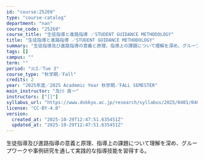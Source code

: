 ```yaml
---
id: "course:25269"
type: "course-catalog"
department: "nan"
course_code: "25269"
course_title: "生徒指導と進路指導 ／STUDENT GUIDANCE METHODOLOGY"
title: "生徒指導と進路指導 ／STUDENT GUIDANCE METHODOLOGY"
summary: "生徒指導及び進路指導の意義と原理、指導上の課題について理解を深め、グループワークや事例研究を通して実践的な指導技能を習得する。"
tags: []
campus: ""
term: ""
period: "火3／Tue 3"
course_type: "秋学期／Fall"
credits: 2
year: "2025年度／2025 Academic Year 秋学期／FALL SEMESTER"
main_instructor: "及川 良一"
instructors: ["[]"]
syllabus_url: "https://www.dokkyo.ac.jp/research/syllabus/2025/0401/0401_25269_ja_JP.html"
license: "CC-BY-4.0"
version:
  created_at: "2025-10-29T12:47:51.635451Z"
  updated_at: "2025-10-29T12:47:51.635451Z"
---
```

生徒指導及び進路指導の意義と原理、指導上の課題について理解を深め、グループワークや事例研究を通して実践的な指導技能を習得する。
